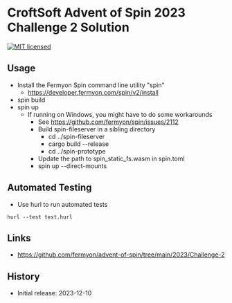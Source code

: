 # CroftSoft Advent of Spin 2023 Challenge 2 Solution

[![MIT licensed][mit-badge]][mit-url]

[mit-badge]: https://img.shields.io/badge/license-MIT-blue.svg
[mit-url]: https://github.com/david-wallace-croft/advent-of-spin/blob/main/LICENSE.txt

## Usage

- Install the Fermyon Spin command line utility "spin"
  - https://developer.fermyon.com/spin/v2/install
- spin build
- spin up
  - If running on Windows, you might have to do some workarounds
    - See https://github.com/fermyon/spin/issues/2112
    - Build spin-fileserver in a sibling directory
      - cd ../spin-fileserver
      - cargo build --release
      - cd ../spin-prototype
    - Update the path to spin_static_fs.wasm in spin.toml
    - spin up --direct-mounts

## Automated Testing

- Use hurl to run automated tests
```
hurl --test test.hurl
```

## Links

- https://github.com/fermyon/advent-of-spin/tree/main/2023/Challenge-2

## History

- Initial release: 2023-12-10
